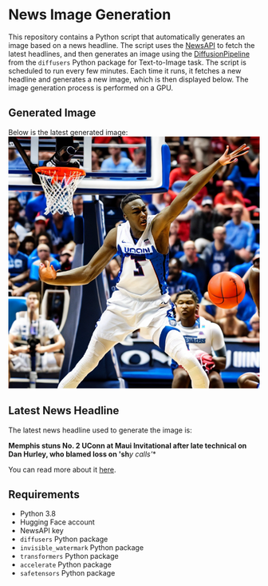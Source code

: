 # News Image Generation
This repository contains a Python script that automatically generates an image based on a news headline. The script uses the [NewsAPI](https://newsapi.org/) to fetch the latest headlines, and then generates an image using the [DiffusionPipeline](https://github.com/huggingface/diffusers) from the `diffusers` Python package for Text-to-Image task.
The script is scheduled to run every few minutes. Each time it runs, it fetches a new headline and generates a new image, which is then displayed below. The image generation process is performed on a GPU.

## Generated Image
Below is the latest generated image:
![Generated Image](image.png)

## Latest News Headline
The latest news headline used to generate the image is:

**Memphis stuns No. 2 UConn at Maui Invitational after late technical on Dan Hurley, who blamed loss on 'sh***y calls'**

You can read more about it [here](https://sports.yahoo.com/memphis-stuns-no-2-uconn-at-maui-invitational-after-late-technical-on-dan-hurley-who-blamed-loss-on-shy-calls-221931919.html).

## Requirements
- Python 3.8
- Hugging Face account
- NewsAPI key
- `diffusers` Python package
- `invisible_watermark` Python package
- `transformers` Python package
- `accelerate` Python package
- `safetensors` Python package
